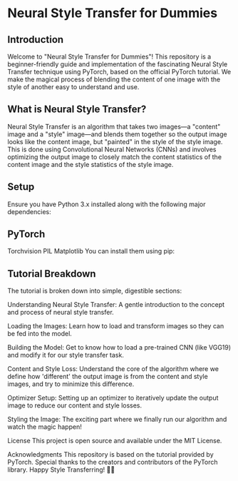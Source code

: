# Neural Style Transfer for Dummies
## Introduction
Welcome to "Neural Style Transfer for Dummies"! This repository is a beginner-friendly guide and implementation of the fascinating Neural Style Transfer technique using PyTorch, based on the official PyTorch tutorial. We make the magical process of blending the content of one image with the style of another easy to understand and use.

## What is Neural Style Transfer?
Neural Style Transfer is an algorithm that takes two images—a "content" image and a "style" image—and blends them together so the output image looks like the content image, but "painted" in the style of the style image. This is done using Convolutional Neural Networks (CNNs) and involves optimizing the output image to closely match the content statistics of the content image and the style statistics of the style image.

## Setup
Ensure you have Python 3.x installed along with the following major dependencies:

## PyTorch
Torchvision
PIL
Matplotlib
You can install them using pip:

## Tutorial Breakdown
The tutorial is broken down into simple, digestible sections:

Understanding Neural Style Transfer: A gentle introduction to the concept and process of neural style transfer.

Loading the Images: Learn how to load and transform images so they can be fed into the model.

Building the Model: Get to know how to load a pre-trained CNN (like VGG19) and modify it for our style transfer task.

Content and Style Loss: Understand the core of the algorithm where we define how 'different' the output image is from the content and style images, and try to minimize this difference.

Optimizer Setup: Setting up an optimizer to iteratively update the output image to reduce our content and style losses.

Styling the Image: The exciting part where we finally run our algorithm and watch the magic happen!

License
This project is open source and available under the MIT License.

Acknowledgments
This repository is based on the tutorial provided by PyTorch.
Special thanks to the creators and contributors of the PyTorch library.
Happy Style Transferring! 🎨✨

